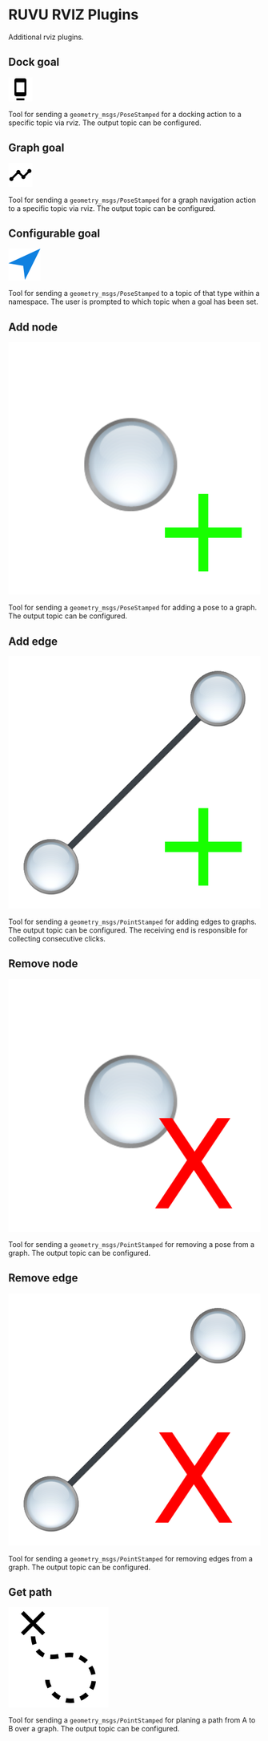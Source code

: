 # RUVU RVIZ Plugins

Additional rviz plugins.

## Dock goal

![DockGoal](icons/classes/DockGoal.png)

Tool for sending a `geometry_msgs/PoseStamped` for a docking action to a specific topic via rviz. The output topic can be configured.

## Graph goal

![GraphGoal](icons/classes/GraphGoal.png)

Tool for sending a `geometry_msgs/PoseStamped` for a graph navigation action to a specific topic via rviz. The output topic can be configured.

## Configurable goal

![GraphGoal](icons/classes/ConfigurableGoal.png)

Tool for sending a `geometry_msgs/PoseStamped` to a topic of that type within a namespace. The user is prompted to which topic when a goal has been set.

## Add node

![AddNode](icons/classes/AddNode.png)

Tool for sending a `geometry_msgs/PoseStamped` for adding a pose to a graph. The output topic can be configured.

## Add edge

![AddEdge](icons/classes/AddEdge.png)

Tool for sending a `geometry_msgs/PointStamped` for adding edges to graphs. The output topic can be configured. The receiving
end is responsible for collecting consecutive clicks.

## Remove node

![RemoveNode](icons/classes/RemoveNode.png)

Tool for sending a `geometry_msgs/PointStamped` for removing a pose from a graph. The output topic can be configured.

## Remove edge

![RemoveEdge](icons/classes/RemoveEdge.png)

Tool for sending a `geometry_msgs/PointStamped` for removing edges from a graph. The output topic can be configured. 

## Get path

![GetPath](icons/classes/GetPath.png)

Tool for sending a `geometry_msgs/PointStamped` for planing a path from A to B over a graph. The output topic can be configured. 

